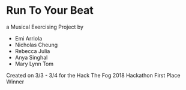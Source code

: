 # Run To Your Beat

a Musical Exercising Project by

* Emi Arriola
* Nicholas Cheung
* Rebecca Julia
* Anya Singhal
* Mary Lynn Tom

Created on 3/3 - 3/4 for the Hack The Fog 2018 Hackathon
First Place Winner
